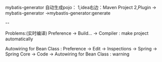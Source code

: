 
mybatis-generator 自动生成pojo：
1,idea右边：Maven Project
2,Plugin -> mybatis-generator ->mybastis-generator:generate

--

Problems:(实时编译)
Preference -> Build... -> Compiler : make project automatically

Autowiring for Bean Class  :
Preference -> Edit -> Inspections -> Spring -> Spring Core -> Code -> Autowiring for Bean Class : warning
